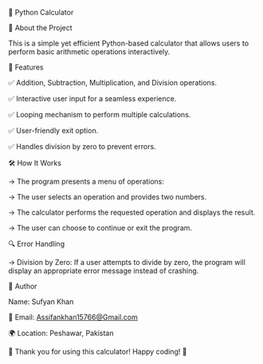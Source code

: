 🧮 Python Calculator

📌 About the Project

This is a simple yet efficient Python-based calculator that allows users to perform basic arithmetic operations interactively.

🚀 Features

✅ Addition, Subtraction, Multiplication, and Division operations.

✅ Interactive user input for a seamless experience.

✅ Looping mechanism to perform multiple calculations.

✅ User-friendly exit option.

✅ Handles division by zero to prevent errors.

🛠️ How It Works

-> The program presents a menu of operations:

-> The user selects an operation and provides two numbers.

-> The calculator performs the requested operation and displays the result.

-> The user can choose to continue or exit the program.

🔍 Error Handling

-> Division by Zero: If a user attempts to divide by zero, the program will display an appropriate error message instead of crashing.

📌 Author

Name: Sufyan Khan

📧 Email: Assifankhan15766@Gmail.com

🌍 Location: Peshawar, Pakistan

🌟 Thank you for using this calculator! Happy coding! 🚀




